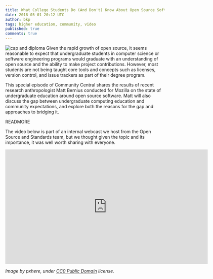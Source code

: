 ```yaml
---
title: What College Students Do (And Don't) Know About Open Source Software
date: 2018-05-01 20:12 UTC
author: bkp
tags: higher education, community, video
published: true
comments: true
---
```


![cap and diploma](blog/capdiploma.jpg) Given the rapid growth of open source, it seems reasonable to expect that undergraduate students in computer science or software engineering programs would graduate with an understanding of open source and the ability to make project contributions. However, most students are not being taught core tools and concepts such as licenses, version control, and issue trackers as part of their degree program.

This special episode of Community Central shares the results of recent research anthropologist Matt Bernius conducted for Mozilla on the state of undergraduate education around open source software. Matt will also discuss the gap between undergraduate computing education and community expectations, and explore both the reasons for the gap and approaches to bridging it.

READMORE

The video below is part of an internal webcast we host from the Open Source and Standards team, but we thought given the topic and its importance, it was well worth sharing with everyone.

<iframe width="640" height="360" src="https://www.youtube.com/embed/mVNXGufghR8" frameborder="0" allowfullscreen></iframe>
<div style="position:relative;height:0;padding-bottom:56.25%">

*Image by pxhere, under [CC0 Public Domain](https://creativecommons.org/publicdomain/zero/1.0/deed.en) license.*
